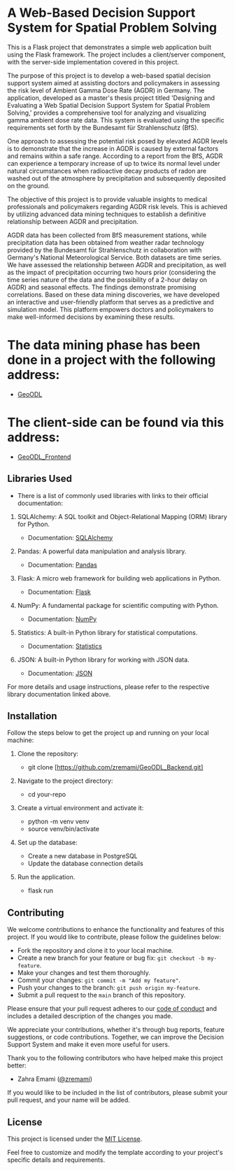 # A Web-Based Decision Support System for Spatial Problem Solving
This is a Flask project that demonstrates a simple web application built using the Flask framework. The project includes a client/server component, with the server-side implementation covered in this project.

The purpose of this project is to develop a web-based spatial decision support system aimed at assisting doctors and policymakers in assessing the risk level of Ambient Gamma Dose Rate (AGDR) in Germany. The application, developed as a master's thesis project titled 'Designing and Evaluating a Web Spatial Decision Support System for Spatial Problem Solving,' provides a comprehensive tool for analyzing and visualizing gamma ambient dose rate data. This system is evaluated using the specific requirements set forth by the Bundesamt für Strahlenschutz (BfS).

One approach to assessing the potential risk posed by elevated AGDR levels is to demonstrate that the increase in AGDR is caused by external factors and remains within a safe range. According to a report from the BfS, AGDR can experience a temporary increase of up to twice its normal level under natural circumstances when radioactive decay products of radon are washed out of the atmosphere by precipitation and subsequently deposited on the ground.

The objective of this project is to provide valuable insights to medical professionals and policymakers regarding AGDR risk levels. This is achieved by utilizing advanced data mining techniques to establish a definitive relationship between AGDR and precipitation.

AGDR data has been collected from BfS measurement stations, while precipitation data has been obtained from weather radar technology provided by the Bundesamt für Strahlenschutz in collaboration with Germany's National Meteorological Service. Both datasets are time series. We have assessed the relationship between AGDR and precipitation, as well as the impact of precipitation occurring two hours prior (considering the time series nature of the data and the possibility of a 2-hour delay on AGDR) and seasonal effects. The findings demonstrate promising correlations. Based on these data mining discoveries, we have developed an interactive and user-friendly platform that serves as a predictive and simulation model. This platform empowers doctors and policymakers to make well-informed decisions by examining these results.


# The data mining phase has been done in a project with the following address:
 - [GeoODL](https://github.com/zremami/GeoODL.git)

# The client-side can be found via this address:
 - [GeoODL_Frontend](https://github.com/zremami/GeoODL_Frontend.git)


## Libraries Used

- There is a list of commonly used libraries with links to their official documentation:

1. SQLAlchemy: A SQL toolkit and Object-Relational Mapping (ORM) library for Python.
   - Documentation: [SQLAlchemy](https://www.sqlalchemy.org/)
   
2. Pandas: A powerful data manipulation and analysis library.
   - Documentation: [Pandas](https://pandas.pydata.org/)

3. Flask: A micro web framework for building web applications in Python.
   - Documentation: [Flask](https://flask.palletsprojects.com/)

4. NumPy: A fundamental package for scientific computing with Python.
   - Documentation: [NumPy](https://numpy.org/)

5. Statistics: A built-in Python library for statistical computations.
   - Documentation: [Statistics](https://docs.python.org/3/library/statistics.html)

6. JSON: A built-in Python library for working with JSON data.
   - Documentation: [JSON](https://docs.python.org/3/library/json.html)

For more details and usage instructions, please refer to the respective library documentation linked above.

## Installation
Follow the steps below to get the project up and running on your local machine:

1. Clone the repository:
   - git clone [https://github.com/zremami/GeoODL_Backend.git]
   
3. Navigate to the project directory:
   - cd your-repo
   
4. Create a virtual environment and activate it:
   - python -m venv venv
   - source venv/bin/activate

5. Set up the database:
   - Create a new database in  PostgreSQL
   - Update the database connection details

6. Run the application.
   - flask run


## Contributing
We welcome contributions to enhance the functionality and features of this project. If you would like to contribute, please follow the guidelines below:

- Fork the repository and clone it to your local machine.
- Create a new branch for your feature or bug fix: `git checkout -b my-feature`.
- Make your changes and test them thoroughly.
- Commit your changes: `git commit -m "Add my feature"`.
- Push your changes to the branch: `git push origin my-feature`.
- Submit a pull request to the `main` branch of this repository.

Please ensure that your pull request adheres to our [code of conduct](CONTRIBUTING.md) and includes a detailed description of the changes you made.

We appreciate your contributions, whether it's through bug reports, feature suggestions, or code contributions. Together, we can improve the Decision Support System and make it even more useful for users.

Thank you to the following contributors who have helped make this project better:

- Zahra Emami ([@zremami](https://github.com/zremami))

If you would like to be included in the list of contributors, please submit your pull request, and your name will be added.


## License
This project is licensed under the [MIT License](https://opensource.org/licenses/MIT).


Feel free to customize and modify the template according to your project's specific details and requirements.

